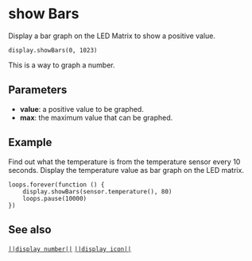 # show Bars

Display a bar graph on the LED Matrix to show a positive value.

```sig
display.showBars(0, 1023)
```

This is a way to graph a number.

## Parameters

* **value**: a positive value to be graphed.
* **max**: the maximum value that can be graphed.

## Example

Find out what the temperature is from the temperature sensor every 10 seconds. Display the temperature value as bar graph on the LED matrix.

```blocks
loops.forever(function () {
    display.showBars(sensor.temperature(), 80)
    loops.pause(10000)
})
```

## See also

[`||display number||`](/reference/display/show-number) [`||display icon||`](/reference/display/show-icon)